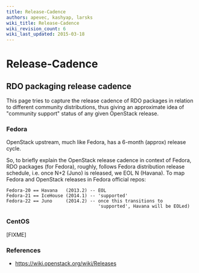 ```yaml
---
title: Release-Cadence
authors: apevec, kashyap, larsks
wiki_title: Release-Cadence
wiki_revision_count: 6
wiki_last_updated: 2015-03-18
---
```


# Release-Cadence

## RDO packaging release cadence

This page tries to capture the release cadence of RDO packages in relation to different community distributions, thus giving an approximate idea of "community support" status of any given OpenStack release.

### Fedora

OpenStack upstream, much like Fedora, has a 6-month (approx) release cycle.

So, to briefly explain the OpenStack release cadence in context of Fedora, RDO packages (for Fedora), roughly, follows Fedora distribution release schedule, i.e. once N+2 (Juno) is released, we EOL N (Havana). To map Fedora and OpenStack releases in Fedora official repos:

    Fedora-20 == Havana   (2013.2) -- EOL
    Fedora-21 == IceHouse (2014.1) -- 'supported'
    Fedora-22 == Juno     (2014.2) -- once this transitions to
                                      'supported', Havana will be EOLed)

### CentOS

[FIXME]

### References

*   <https://wiki.openstack.org/wiki/Releases>
